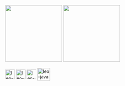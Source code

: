 
<div>
  <img height="180em" src="https://github-readme-stats.vercel.app/api?username=leorufinx&show_icons=true&theme=dracula&include_all_commits=true&count_private=true"/>
<img height="180em" src="https://github-readme-stats.vercel.app/api/top-langs/?username=leorufinx&layout=compact&langs_count=16&theme=dracula"/>
</div>

<div style="display: inline_block"><br>
  <img align="center" alt="leo-html " height="30" widht="40" src="https://cdn.jsdelivr.net/gh/devicons/devicon/icons/html5/html5-original.svg">
  <img align="center" alt="leo-css " height="30" widht="40" src="https://cdn.jsdelivr.net/gh/devicons/devicon/icons/css3/css3-original.svg">
  <img align="center" alt="leo-javascript " height="30" widht="40" src="https://cdn.jsdelivr.net/gh/devicons/devicon/icons/javascript/javascript-original.svg">
  <img align="center" alt="leo-java " height="40" widht="40" src="https://cdn.jsdelivr.net/gh/devicons/devicon/icons/java/java-original-wordmark.svg">
</div>

